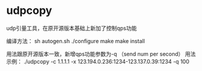 # udpcopy
udp引量工具，在原开源版本基础上新加了控制qps功能

编译方法：
sh autogen.sh
./configure
make
make install

用法跟原开源版本一致，新增qps功能参数为-q （send num per second）
用法示例：
./udpcopy -c 1.1.1.1 -x 123.194.0.236:1234-123.137.0.39:1234 -q 100
